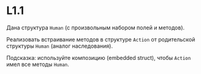 # L1.1

Дана структура `Human` (с произвольным набором полей и методов).

Реализовать встраивание методов в структуре `Action` от родительской структуры `Human` (аналог наследования).

Подсказка: используйте композицию (embedded struct), чтобы `Action` имел все методы `Human`.
